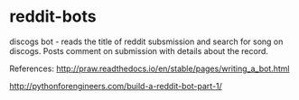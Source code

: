 # reddit-bots
discogs bot - reads the title of reddit subsmission and search for song on discogs. Posts comment on submission with details about the record.

References:
http://praw.readthedocs.io/en/stable/pages/writing_a_bot.html

http://pythonforengineers.com/build-a-reddit-bot-part-1/
